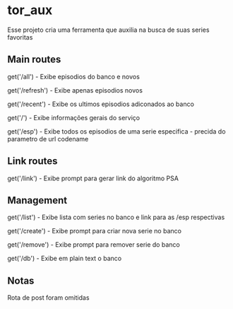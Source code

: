 # tor_aux

Esse projeto cria uma ferramenta que auxilia na busca de suas series favoritas

## Main routes
get('/all') - Exibe episodios do banco e novos

get('/refresh') - Exibe apenas episodios novos

get('/recent') - Exibe os ultimos episodios adiconados ao banco 

get('/') - Exibe informações gerais do serviço

get('/esp') - Exibe todos os episodios de uma serie especifica - precida do parametro de url codename 

## Link routes
get('/link') - Exibe prompt para gerar link do algoritmo PSA

## Management
get('/list') - Exibe lista com series no banco e link para as /esp respectivas

get('/create') - Exibe prompt para criar nova serie no banco

get('/remove') - Exibe prompt para remover serie do banco

get('/db') - Exibe em plain text o banco

## Notas
Rota de post foram omitidas